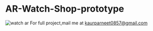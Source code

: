 # AR-Watch-Shop-prototype
![watch ar](https://user-images.githubusercontent.com/40465006/96829244-d4828a80-1456-11eb-9949-9db094d07cbe.jpeg)
For full project,mail me at kaurparneet0857@gmail.com
